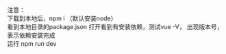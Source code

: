 
注意： <br/>
      下载到本地后，npm i  （默认安装node）<br/>
      看到本地目录的package.json 打开看到有安装依赖，测试vue -V， 出现版本号，表示依赖安装完成<br/>
      运行 npm run dev
